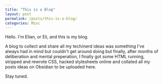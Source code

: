 ```yaml
---
title: "This is a Blog"
layout: post
permalink: /posts/this-is-a-blog/
categories: Misc
---
```


Hello. I'm Elian, or Eli, and this is my blog.

A blog to collect and share all my tech/nerd ideas was something I've always had in mind but couldn't get around doing but finally, after months of deliberation and mental preperation, I finally got some HTML running, stripped and rewrote CSS, hacked stylesheets online and collated all my posts ideas on Obsidian to be uploaded here. 
		
Stay tuned.

